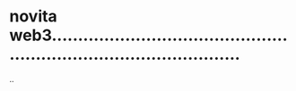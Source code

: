 # novita web3.........................................................................................
..
